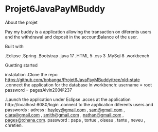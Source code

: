 # Projet6JavaPayMBuddy
 About the projet 

 Pay my buddy is a application allowing the transaction on diferents users and the withdrawal and deposit in the accountBalance of the user.

 Built with

 .Eclipse 
 .Spring
 .Bootstrap
 .java 17
 .HTML 5
 .css 3
 .MySql 8
 .workbench

 Guetting started
 
 instalation
 .Clone the repo  https://github.com/bpbanga/Projet6JavaPayMBuddy/tree/old-state
 .connect the application for the database
   In workbench:
    username = root
    password = pagesAlvin200@237
    
 .Launch the application under Eclipse
 .acces at the application  http://localhost:8080/login
 .connect to the application
 diferents users and passwords :
     adress : hayley@gmail.com , sam@gmail.com , clara@gmail.com , smith@gmail.com , nathan@gmail.com , pages@tchana.com.
     password : papa , tortue , oiseau , tante , neveu , chretien.

